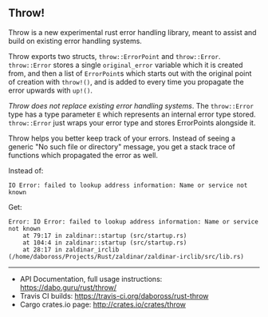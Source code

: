 Throw!
------

Throw is a new experimental rust error handling library, meant to assist and build on existing
error handling systems.

Throw exports two structs, `throw::ErrorPoint` and `throw::Error`. `throw::Error` stores a
single `original_error` variable which it is created from, and then a list of `ErrorPoint`s
which starts out with the original point of creation with `throw!()`, and is added to every
time you propagate the error upwards with `up!()`.

*Throw does not replace existing error handling systems*. The `throw::Error` type has a type
parameter `E` which represents an internal error type stored. `throw::Error` just wraps your
error type and stores ErrorPoints alongside it.

Throw helps you better keep track of your errors. Instead of seeing a generic "No such file or
directory" message, you get a stack trace of functions which propagated the error as well.

Instead of:

```text
IO Error: failed to lookup address information: Name or service not known
```

Get:

```text
Error: IO Error: failed to lookup address information: Name or service not known
    at 79:17 in zaldinar::startup (src/startup.rs)
    at 104:4 in zaldinar::startup (src/startup.rs)
    at 28:17 in zaldinar_irclib (/home/daboross/Projects/Rust/zaldinar/zaldinar-irclib/src/lib.rs)
```

---

- API Documentation, full usage instructions: https://dabo.guru/rust/throw/
- Travis CI builds: https://travis-ci.org/daboross/rust-throw
- Cargo crates.io page: http://crates.io/crates/throw
